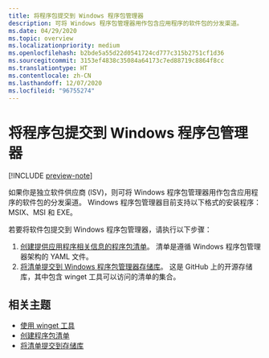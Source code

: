 ```yaml
---
title: 将程序包提交到 Windows 程序包管理器
description: 可将 Windows 程序包管理器用作包含应用程序的软件包的分发渠道。
ms.date: 04/29/2020
ms.topic: overview
ms.localizationpriority: medium
ms.openlocfilehash: b2bde5a55d22d0541724cd777c315b2751cf1d36
ms.sourcegitcommit: 3153ef4838c35084a64173c7ed88719c8864f8cc
ms.translationtype: HT
ms.contentlocale: zh-CN
ms.lasthandoff: 12/07/2020
ms.locfileid: "96755274"
---
```

# <a name="submit-packages-to-windows-package-manager"></a>将程序包提交到 Windows 程序包管理器

[!INCLUDE [preview-note](../../includes/package-manager-preview.md)]

如果你是独立软件供应商 (ISV)，则可将 Windows 程序包管理器用作包含应用程序的软件包的分发渠道。 Windows 程序包管理器目前支持以下格式的安装程序：MSIX、MSI 和 EXE。

若要将软件包提交到 Windows 程序包管理器，请执行以下步骤：

1. [创建提供应用程序相关信息的程序包清单](manifest.md)。 清单是遵循 Windows 程序包管理器架构的 YAML 文件。
2. [将清单提交到 Windows 程序包管理器存储库](repository.md)。 这是 GitHub 上的开源存储库，其中包含 winget 工具可以访问的清单的集合。

## <a name="related-topics"></a>相关主题

* [使用 winget 工具](../winget/index.md)
* [创建程序包清单](manifest.md)
* [将清单提交到存储库](repository.md)
